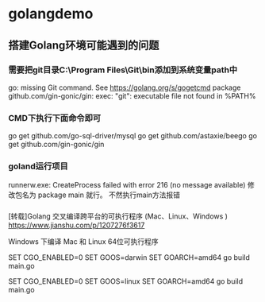 # golangdemo
## 搭建Golang环境可能遇到的问题
### 需要把git目录C:\Program Files\Git\bin添加到系统变量path中
go: missing Git command. See https://golang.org/s/gogetcmd
package github.com/gin-gonic/gin: exec: "git": executable file not found in %PATH%
### CMD下执行下面命令即可
go get github.com/go-sql-driver/mysql
go get github.com/astaxie/beego
go get github.com/gin-gonic/gin

### goland运行项目
runnerw.exe: CreateProcess failed with error 216 (no message available)
修改包名为 package main 就行。 不然执行main方法报错
###
[转载]Golang 交叉编译跨平台的可执行程序 (Mac、Linux、Windows )
https://www.jianshu.com/p/1207276f3617

Windows 下编译 Mac 和 Linux 64位可执行程序

SET CGO_ENABLED=0
SET GOOS=darwin
SET GOARCH=amd64
go build main.go

SET CGO_ENABLED=0
SET GOOS=linux
SET GOARCH=amd64
go build main.go
